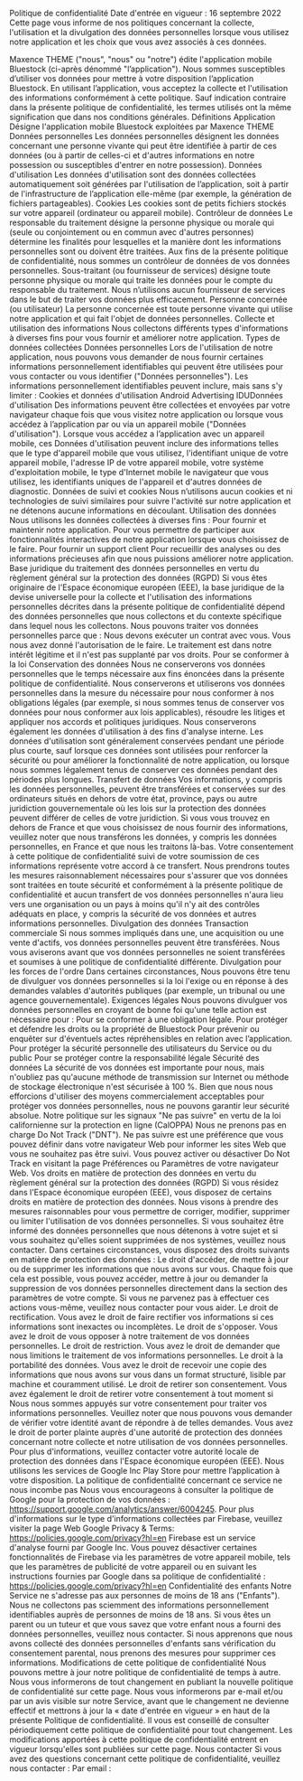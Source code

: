 Politique de confidentialité
Date d'entrée en vigueur : 16 septembre 2022
Cette page vous informe de nos politiques concernant la collecte, l'utilisation et la divulgation des données personnelles lorsque vous utilisez notre application et les choix que vous avez associés à ces données.

Maxence THEME ("nous", "nous" ou "notre") édite l'application mobile Bluestock (ci-après dénommé "l’application").
Nous sommes susceptibles d’utiliser vos données pour mettre à votre disposition l’application Bluestock. En utilisant l’application, vous acceptez la collecte et l'utilisation des informations conformément à cette politique. Sauf indication contraire dans la présente politique de confidentialité, les termes utilisés ont la même signification que dans nos conditions générales.
Définitions
Application
Désigne l'application mobile Bluestock exploitées par Maxence THEME
Données personnelles
Les données personnelles désignent les données concernant une personne vivante qui peut être identifiée à partir de ces données (ou à partir de celles-ci et d'autres informations en notre possession ou susceptibles d'entrer en notre possession).
Données d'utilisation
Les données d'utilisation sont des données collectées automatiquement soit générées par l'utilisation de l’application, soit à partir de l'infrastructure de l’application elle-même (par exemple, la génération de fichiers partageables).
Cookies
Les cookies sont de petits fichiers stockés sur votre appareil (ordinateur ou appareil mobile).
Contrôleur de données
Le responsable du traitement désigne la personne physique ou morale qui (seule ou conjointement ou en commun avec d'autres personnes) détermine les finalités pour lesquelles et la manière dont les informations personnelles sont ou doivent être traitées.
Aux fins de la présente politique de confidentialité, nous sommes un contrôleur de données de vos données personnelles.
Sous-traitant (ou fournisseur de services) désigne toute personne physique ou morale qui traite les données pour le compte du responsable du traitement.
Nous n’utilisons aucun fournisseur de services dans le but de traiter vos données plus efficacement.
Personne concernée (ou utilisateur)
La personne concernée est toute personne vivante qui utilise notre application et qui fait l'objet de données personnelles.
Collecte et utilisation des informations
Nous collectons différents types d'informations à diverses fins pour vous fournir et améliorer notre application.
Types de données collectées Données personnelles
Lors de l'utilisation de notre application, nous pouvons vous demander de nous fournir certaines informations personnellement identifiables qui peuvent être utilisées pour vous contacter ou vous identifier ("Données personnelles"). Les informations personnellement identifiables peuvent inclure, mais sans s'y limiter :
Cookies et données d'utilisation Android Advertising IDUDonnées d'utilisation
Des informations peuvent être collectées et envoyées par votre navigateur chaque fois que vous visitez notre application ou lorsque vous accédez à l’application par ou via un appareil mobile ("Données d'utilisation").
Lorsque vous accédez a l’application avec un appareil mobile, ces Données d'utilisation peuvent inclure des informations telles que le type d'appareil mobile que vous utilisez, l'identifiant unique de votre appareil mobile, l'adresse IP de votre appareil mobile, votre système d'exploitation mobile, le type d'Internet mobile le navigateur que vous utilisez, les identifiants uniques de l'appareil et d'autres données de diagnostic.
Données de suivi et cookies
Nous n’utilisons aucun cookies et ni technologies de suivi similaires pour suivre l'activité sur notre application et ne détenons aucune informations en découlant.
Utilisation des données
Nous utilisons les données collectées à diverses fins :
Pour fournir et maintenir notre application. Pour vous permettre de participer aux fonctionnalités interactives de notre application lorsque vous choisissez de le faire. Pour fournir un support client Pour recueillir des analyses ou des informations précieuses afin que nous puissions améliorer notre application.
Base juridique du traitement des données personnelles en vertu du règlement général sur la protection des données (RGPD)
Si vous êtes originaire de l'Espace économique européen (EEE), la base juridique de la devise universelle pour la collecte et l'utilisation des informations personnelles décrites dans la présente politique de confidentialité dépend des données personnelles que nous collectons et du contexte spécifique dans lequel nous les collectons.
Nous pouvons traiter vos données personnelles parce que :
Nous devons exécuter un contrat avec vous. Vous nous avez donné l'autorisation de le faire. Le traitement est dans notre intérêt légitime et il n'est pas supplanté par vos droits. Pour se conformer à la loi Conservation des données
Nous ne conserverons vos données personnelles que le temps nécessaire aux fins énoncées dans la présente politique de confidentialité. Nous conserverons et utiliserons vos données personnelles dans la mesure du nécessaire pour nous conformer à nos obligations légales (par exemple, si nous sommes tenus de conserver vos données pour nous conformer aux lois applicables), résoudre les litiges et appliquer nos accords et politiques juridiques.
Nous conserverons également les données d'utilisation à des fins d'analyse interne. Les données d'utilisation sont généralement conservées pendant une période plus courte, sauf lorsque ces données sont utilisées pour renforcer la sécurité ou pour améliorer la fonctionnalité de notre application, ou lorsque nous sommes légalement tenus de conserver ces données pendant des périodes plus longues.
Transfert de données
Vos informations, y compris les données personnelles, peuvent être transférées et conservées sur des ordinateurs situés en dehors de votre état, province, pays ou autre juridiction gouvernementale où les lois sur la protection des données peuvent différer de celles de votre juridiction.
Si vous vous trouvez en dehors de France et que vous choisissez de nous fournir des informations, veuillez noter que nous transférons les données, y compris les données personnelles, en France et que nous les traitons là-bas.
Votre consentement à cette politique de confidentialité suivi de votre soumission de ces informations représente votre accord à ce transfert.
Nous prendrons toutes les mesures raisonnablement nécessaires pour s'assurer que vos données sont traitées en toute sécurité et conformément à la présente politique de confidentialité et aucun transfert de vos données personnelles n'aura lieu vers une organisation ou un pays à moins qu'il n'y ait des contrôles adéquats en place, y compris la sécurité de vos données et autres informations personnelles.
Divulgation des données Transaction commerciale
Si nous sommes impliqués dans une, une acquisition ou une vente d'actifs, vos données personnelles peuvent être transférées. Nous vous aviserons avant que vos données personnelles ne soient transférées et soumises à une politique de confidentialité différente.
Divulgation pour les forces de l'ordre
Dans certaines circonstances, Nous pouvons être tenu de divulguer vos données personnelles si la loi l'exige ou en réponse à des demandes valables d'autorités publiques (par exemple, un tribunal ou une agence gouvernementale).
Exigences légales
Nous pouvons divulguer vos données personnelles en croyant de bonne foi qu'une telle action est nécessaire pour :
Pour se conformer à une obligation légale. Pour protéger et défendre les droits ou la propriété de Bluestock
Pour prévenir ou enquêter sur d'éventuels actes répréhensibles en relation avec l’application.
Pour protéger la sécurité personnelle des utilisateurs du Service ou du public
Pour se protéger contre la responsabilité légale Sécurité des données
La sécurité de vos données est importante pour nous, mais n'oubliez pas qu'aucune méthode de transmission sur Internet ou méthode de stockage électronique n'est sécurisée à 100 %. Bien que nous nous efforcions d'utiliser des moyens commercialement acceptables pour protéger vos données personnelles, nous ne pouvons garantir leur sécurité absolue.
Notre politique sur les signaux "Ne pas suivre" en vertu de la loi californienne sur la protection en ligne (CalOPPA)
Nous ne prenons pas en charge Do Not Track ("DNT"). Ne pas suivre est une préférence que vous pouvez définir dans votre navigateur Web pour informer les sites Web que vous ne souhaitez pas être suivi.
Vous pouvez activer ou désactiver Do Not Track en visitant la page Préférences ou Paramètres de votre navigateur Web.
Vos droits en matière de protection des données en vertu du règlement général sur la protection des données (RGPD)
Si vous résidez dans l'Espace économique européen (EEE), vous disposez de certains droits en matière de protection des données. Nous visons à prendre des mesures raisonnables pour vous permettre de corriger, modifier, supprimer ou limiter l'utilisation de vos données personnelles.
Si vous souhaitez être informé des données personnelles que nous détenons à votre sujet et si vous souhaitez qu'elles soient supprimées de nos systèmes, veuillez nous contacter.
Dans certaines circonstances, vous disposez des droits suivants en matière de protection des données :
Le droit d'accéder, de mettre à jour ou de supprimer les informations que nous avons sur vous. Chaque fois que cela est possible, vous pouvez accéder, mettre à jour ou demander la suppression de vos données personnelles directement dans la section des paramètres de votre compte. Si vous ne parvenez pas à effectuer ces actions vous-même, veuillez nous contacter pour vous aider.
Le droit de rectification. Vous avez le droit de faire rectifier vos informations si ces informations sont inexactes ou incomplètes.
Le droit de s'opposer. Vous avez le droit de vous opposer à notre traitement de vos données personnelles.
Le droit de restriction. Vous avez le droit de demander que nous limitions le traitement de vos informations personnelles.
Le droit à la portabilité des données. Vous avez le droit de recevoir une copie des informations que nous avons sur vous dans un format structuré, lisible par machine et couramment utilisé.
Le droit de retirer son consentement. Vous avez également le droit de retirer votre consentement à tout moment si Nous nous sommes appuyés sur votre consentement pour traiter vos informations personnelles.
Veuillez noter que nous pouvons vous demander de vérifier votre identité avant de répondre à de telles demandes.
Vous avez le droit de porter plainte auprès d'une autorité de protection des données concernant notre collecte et notre utilisation de vos données personnelles. Pour plus d'informations, veuillez contacter votre autorité locale de protection des données dans l'Espace économique européen (EEE).
Nous utilisons les services de Google Inc Play Store pour mettre l’application à votre disposition. La politique de confidentialité concernant ce service ne nous incombe pas
Nous vous encourageons à consulter la politique de Google pour la protection de vos données : https://support.google.com/analytics/answer/6004245.
Pour plus d'informations sur le type d'informations collectées par Firebase, veuillez visiter la page Web Google Privacy & Terms: https://policies.google.com/privacy?hl=en
Firebase est un service d'analyse fourni par Google Inc.
Vous pouvez désactiver certaines fonctionnalités de Firebase via les paramètres de votre appareil mobile, tels que les paramètres de publicité de votre appareil ou en suivant les instructions fournies par Google dans sa politique de confidentialité : https://policies.google.com/privacy?hl=en
Confidentialité des enfants
Notre Service ne s'adresse pas aux personnes de moins de 18 ans ("Enfants").
Nous ne collectons pas sciemment des informations personnellement identifiables auprès de personnes de moins de 18 ans. Si vous êtes un parent ou un tuteur et que vous savez que votre enfant nous a fourni des données personnelles, veuillez nous contacter. Si nous apprenons que nous avons collecté des données personnelles d'enfants sans vérification du consentement parental, nous prenons des mesures pour supprimer ces informations.
Modifications de cette politique de confidentialité
Nous pouvons mettre à jour notre politique de confidentialité de temps à autre. Nous vous informerons de tout changement en publiant la nouvelle politique de confidentialité sur cette page.
Nous vous informerons par e-mail et/ou par un avis visible sur notre Service, avant que le changement ne devienne effectif et mettrons à jour la « date d'entrée en vigueur » en haut de la présente Politique de confidentialité.
Il vous est conseillé de consulter périodiquement cette politique de confidentialité pour tout changement. Les modifications apportées à cette politique de confidentialité entrent en vigueur lorsqu'elles sont publiées sur cette page.
Nous contacter
Si vous avez des questions concernant cette politique de confidentialité, veuillez nous contacter :
Par email : 
